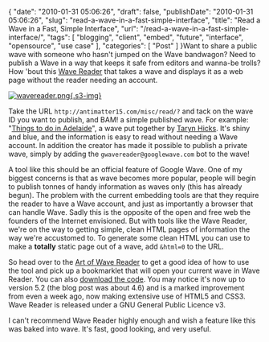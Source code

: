 {
    "date": "2010-01-31 05:06:26",
    "draft": false,
    "publishDate": "2010-01-31 05:06:26",
    "slug": "read-a-wave-in-a-fast-simple-interface",
    "title": "Read a Wave in a Fast, Simple Interface",
    "url": "\/read-a-wave-in-a-fast-simple-interface\/",
    "tags": [
        "blogging",
        "client",
        "embed",
        "future",
        "interface",
        "opensource",
        "use case"
    ],
    "categories": [
        "Post"
    ]
}Want to share a public wave with someone who hasn't jumped on the Wave
bandwagon? Need to publish a Wave in a way that keeps it safe from
editors and wanna-be trolls? How 'bout this [Wave
Reader](http://antimatter15.com/wp/2010/01/wave-reader-4-6/) that takes
a wave and displays it as a web page without the reader needing an
account.

[![wavereader.png](//turbo.geekorium.com.au/wavereader.png){.s3-img}](http://antimatter15.com/misc/read/?googlewave.com!w%252BrnG0vaFXA)

Take the URL `http://antimatter15.com/misc/read/?` and tack on the wave
ID you want to publish, and BAM! a simple published wave. For example:
"[Things to do in
Adelaide](http://antimatter15.com/misc/read/?googlewave.com!w+HRF0x7dQD)",
a wave put together by [Taryn Hicks](http://tarynhicks.com.au). It's
shiny and blue, and the information is easy to read without needing a
Wave account. In addition the creator has made it possible to publish a
private wave, simply by adding the `gwavereader@googlewave.com` bot to
the wave!

A tool like this should be an official feature of Google Wave. One of my
biggest concerns is that as wave becomes more popular, people will begin
to publish tonnes of handy information as waves only (this has already
begun). The problem with the current embedding tools are that they
require the reader to have a Wave account, and just as importantly a
browser that can handle Wave. Sadly this is the opposite of the open and
free web the founders of the Internet envisioned. But with tools like
the Wave Reader, we're on the way to getting simple, clean HTML pages of
information the way we're accustomed to. To generate some clean HTML you
can use to make a **totally** static page out of a wave, add `&html=0`
to the URL.

So head over to the [Art of Wave
Reader](http://antimatter15.com/misc/read/?googlewave.com!w%252BrnG0vaFXA)
to get a good idea of how to use the tool and pick up a bookmarklet that
will open your current wave in Wave Reader. You can also [download the
code](http://code.google.com/p/microwave/). You may notice it's now up
to version 5.2 (the blog post was about 4.6) and is a marked improvement
from even a week ago, now making extensive use of HTML5 and CSS3. Wave
Reader is released under a GNU General Public Licence v3.

I can't recommend Wave Reader highly enough and wish a feature like this
was baked into wave. It's fast, good looking, and very useful.
